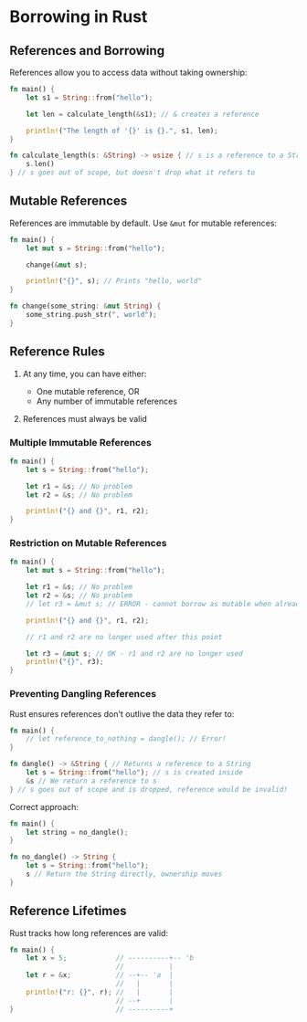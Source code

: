 # Borrowing in Rust

## References and Borrowing

References allow you to access data without taking ownership:

```rust
fn main() {
    let s1 = String::from("hello");

    let len = calculate_length(&s1); // & creates a reference

    println!("The length of '{}' is {}.", s1, len);
}

fn calculate_length(s: &String) -> usize { // s is a reference to a String
    s.len()
} // s goes out of scope, but doesn't drop what it refers to
```

## Mutable References

References are immutable by default. Use `&mut` for mutable references:

```rust
fn main() {
    let mut s = String::from("hello");

    change(&mut s);

    println!("{}", s); // Prints "hello, world"
}

fn change(some_string: &mut String) {
    some_string.push_str(", world");
}
```

## Reference Rules

1. At any time, you can have either:

   - One mutable reference, OR
   - Any number of immutable references

2. References must always be valid

### Multiple Immutable References

```rust
fn main() {
    let s = String::from("hello");

    let r1 = &s; // No problem
    let r2 = &s; // No problem

    println!("{} and {}", r1, r2);
}
```

### Restriction on Mutable References

```rust
fn main() {
    let mut s = String::from("hello");

    let r1 = &s; // No problem
    let r2 = &s; // No problem
    // let r3 = &mut s; // ERROR - cannot borrow as mutable when already borrowed as immutable

    println!("{} and {}", r1, r2);

    // r1 and r2 are no longer used after this point

    let r3 = &mut s; // OK - r1 and r2 are no longer used
    println!("{}", r3);
}
```

### Preventing Dangling References

Rust ensures references don't outlive the data they refer to:

```rust
fn main() {
    // let reference_to_nothing = dangle(); // Error!
}

fn dangle() -> &String { // Returns a reference to a String
    let s = String::from("hello"); // s is created inside
    &s // We return a reference to s
} // s goes out of scope and is dropped, reference would be invalid!
```

Correct approach:

```rust
fn main() {
    let string = no_dangle();
}

fn no_dangle() -> String {
    let s = String::from("hello");
    s // Return the String directly, ownership moves
}
```

## Reference Lifetimes

Rust tracks how long references are valid:

```rust
fn main() {
    let x = 5;            // ----------+-- 'b
                          //           |
    let r = &x;           // --+-- 'a  |
                          //   |       |
    println!("r: {}", r); //   |       |
                          // --+       |
}                         // ----------+
```
